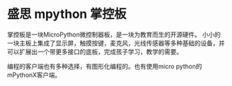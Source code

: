 # 盛思 mpython 掌控板

掌控板是一块MicroPython微控制器板，是一块为教育而生的开源硬件。
小小的一块主板上集成了显示屏，触摸按键，麦克风，光线传感器等多种基础的设备，并可以扩展出一个带更多接口的底板，完成孩子学习，教学的需要。



编程的客户端也有多种选择，有图形化编程的。也有使用micro python的mPythonX客户端。

